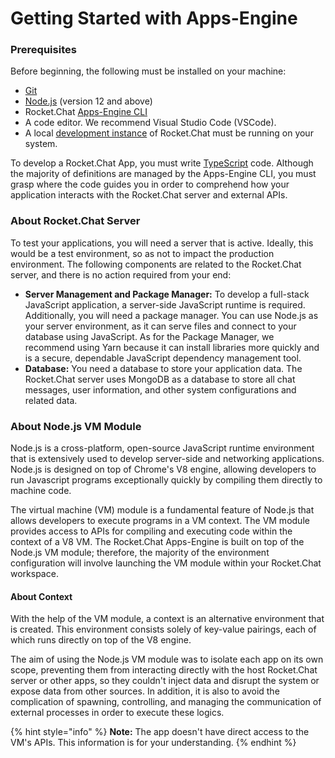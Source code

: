 # Getting Started with Apps-Engine

### Prerequisites

Before beginning, the following must be installed on your machine:

* [Git](https://git-scm.com/book/en/v2/Getting-Started-Installing-Git)
* [Node.js](https://nodejs.org/en) (version 12 and above)&#x20;
* Rocket.Chat [Apps-Engine CLI](rocket.chat-app-engine-cli.md)
* A code editor. We recommend Visual Studio Code (VSCode).
* A local [development instance](https://docs.rocket.chat/deploy/prepare-for-your-deployment/rapid-deployment-methods/docker-and-docker-compose) of Rocket.Chat must be running on your system.

To develop a Rocket.Chat App, you must write [TypeScript](https://www.typescriptlang.org/) code. Although the majority of definitions are managed by the Apps-Engine CLI, you must grasp where the code guides you in order to comprehend how your application interacts with the Rocket.Chat server and external APIs.

### **About Rocket.Chat Server**

To test your applications, you will need a server that is active. Ideally, this would be a test environment, so as not to impact the production environment. The following components are related to the Rocket.Chat server, and there is no action required from your end:&#x20;

* **Server Management and Package Manager:** To develop a full-stack JavaScript application, a server-side JavaScript runtime is required. Additionally, you will need a package manager. You can use Node.js as your server environment, as it can serve files and connect to your database using JavaScript. As for the Package Manager, we recommend using Yarn because it can install libraries more quickly and is a secure, dependable JavaScript dependency management tool.
* **Database:** You need a database to store your application data. The Rocket.Chat server uses MongoDB as a database to store all chat messages, user information, and other system configurations and related data.

### About Node.js VM Module

Node.js is a cross-platform, open-source JavaScript runtime environment that is extensively used to develop server-side and networking applications. Node.js is designed on top of Chrome's V8 engine, allowing developers to run Javascript programs exceptionally quickly by compiling them directly to machine code.&#x20;

The virtual machine (VM) module is a fundamental feature of Node.js that allows developers to execute programs in a VM context. The VM module provides access to APIs for compiling and executing code within the context of a V8 VM. The Rocket.Chat Apps-Engine is built on top of the Node.js VM module; therefore, the majority of the environment configuration will involve launching the VM module within your Rocket.Chat workspace.

#### About Context&#x20;

With the help of the VM module, a context is an alternative environment that is created. This environment consists solely of key-value pairings, each of which runs directly on top of the V8 engine.

The aim of using the Node.js VM module was to isolate each app on its own scope, preventing them from interacting directly with the host Rocket.Chat server or other apps, so they couldn't inject data and disrupt the system or expose data from other sources. In addition, it is also to avoid the complication of spawning, controlling, and managing the communication of external processes in order to execute these logics.

{% hint style="info" %}
**Note:** The app doesn't have direct access to the VM's APIs. This information is for your understanding.
{% endhint %}
